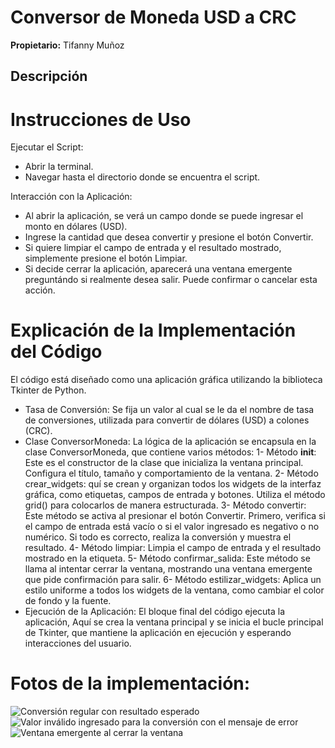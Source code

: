 # Conversor de Moneda USD a CRC

**Propietario:** Tifanny Muñoz

## Descripción

# Instrucciones de Uso

Ejecutar el Script:
- Abrir la terminal.
- Navegar hasta el directorio donde se encuentra el script.

Interacción con la Aplicación:
- Al abrir la aplicación, se verá un campo donde se puede ingresar el monto en dólares (USD).
- Ingrese la cantidad que desea convertir y presione el botón Convertir. 
- Si quiere limpiar el campo de entrada y el resultado mostrado, simplemente presione el botón Limpiar.
- Si decide cerrar la aplicación, aparecerá una ventana emergente preguntándo si realmente desea salir. Puede confirmar o cancelar esta acción.

# Explicación de la Implementación del Código

El código está diseñado como una aplicación gráfica utilizando la biblioteca Tkinter de Python. 
- Tasa de Conversión: Se fija un valor al cual se le da el nombre de tasa de conversiones, utilizada para convertir de dólares (USD) a colones (CRC). 
- Clase ConversorMoneda: La lógica de la aplicación se encapsula en la clase ConversorMoneda, que contiene varios métodos: 
1- Método __init__: Este es el constructor de la clase que inicializa la ventana principal. Configura el título, tamaño y comportamiento de la ventana.
2- Método crear_widgets: quí se crean y organizan todos los widgets de la interfaz gráfica, como etiquetas, campos de entrada y botones. Utiliza el método grid() para colocarlos de manera estructurada.
3- Método convertir: Este método se activa al presionar el botón Convertir. Primero, verifica si el campo de entrada está vacío o si el valor ingresado es negativo o no numérico. Si todo es correcto, realiza la conversión y muestra el resultado.
4- Método limpiar: Limpia el campo de entrada y el resultado mostrado en la etiqueta.
5- Método confirmar_salida: Este método se llama al intentar cerrar la ventana, mostrando una ventana emergente que pide confirmación para salir.
6- Método estilizar_widgets: Aplica un estilo uniforme a todos los widgets de la ventana, como cambiar el color de fondo y la fuente.
- Ejecución de la Aplicación: El bloque final del código ejecuta la aplicación, Aquí se crea la ventana principal y se inicia el bucle principal de Tkinter, que mantiene la aplicación en ejecución y esperando interacciones del usuario.

# Fotos de la implementación: 
![Conversión regular con resultado esperado](https://github.com/user-attachments/assets/0e4e1a54-13ec-4387-a378-8050afaff75b)
![Valor inválido ingresado para la conversión con el mensaje de error](https://github.com/user-attachments/assets/b9231e0d-1989-47e2-ac13-17956be97b65)
![Ventana emergente al cerrar la ventana](https://github.com/user-attachments/assets/d2b549ee-1225-4249-9b07-fad79df41c69)







